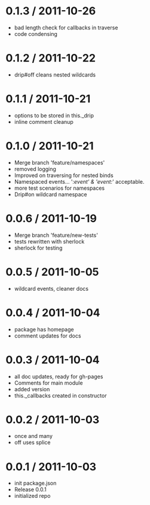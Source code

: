 
0.1.3 / 2011-10-26 
==================

  * bad length check for callbacks in traverse
  * code condensing

0.1.2 / 2011-10-22 
==================

  * drip#off cleans nested wildcards

0.1.1 / 2011-10-21 
==================

  * options to be stored in this._drip
  * inline comment cleanup

0.1.0 / 2011-10-21 
==================

  * Merge branch 'feature/namespaces'
  * removed logging
  * Improved on traversing for nested binds
  * Namespaced events… '*:event' & 'event:*' acceptable.
  * more test scenarios for namespaces
  * Drip#on wildcard namespace

0.0.6 / 2011-10-19 
==================

  * Merge branch 'feature/new-tests'
  * tests rewritten with sherlock
  * sherlock for testing

0.0.5 / 2011-10-05 
==================

  * wildcard events, cleaner docs

0.0.4 / 2011-10-04 
==================

  * package has homepage
  * comment updates for docs

0.0.3 / 2011-10-04 
==================

  * all doc updates, ready for gh-pages
  * Comments for main module
  * added version
  * this._callbacks created in constructor

0.0.2 / 2011-10-03 
==================

  * once and many
  * off uses splice

0.0.1 / 2011-10-03 
==================

  * init package.json
  * Release 0.0.1
  * initialized repo


